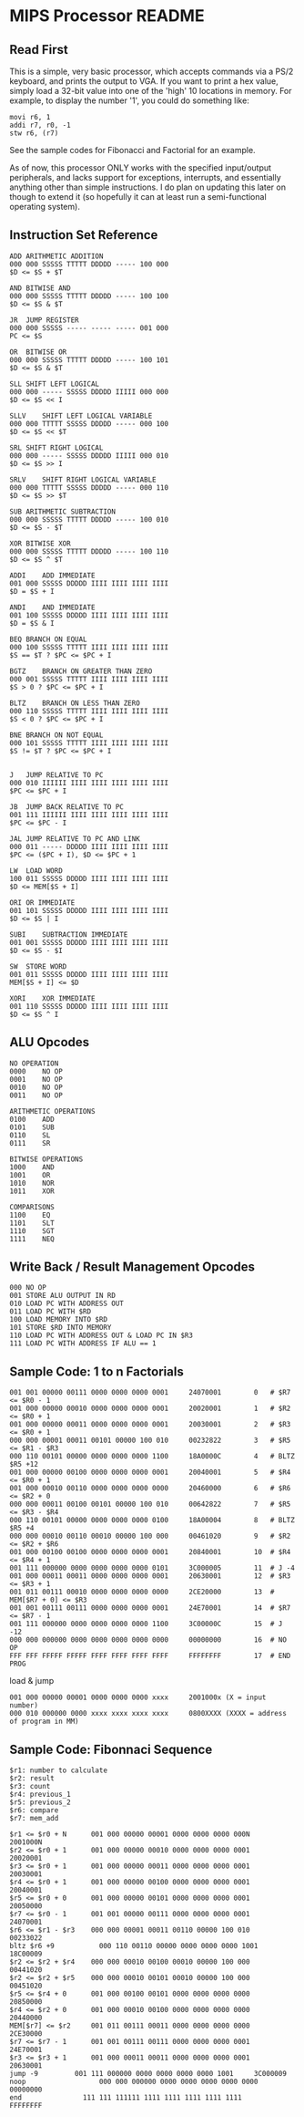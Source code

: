 MIPS Processor README
==============
## Read First

This is a simple, very basic processor, which accepts commands via a PS/2 keyboard, and prints the output to VGA. If you want to print a hex value, simply load a 32-bit value into one of the 'high' 10 locations in memory. For example, to display the number '1', you could do something like:
```
movi r6, 1
addi r7, r0, -1 
stw r6, (r7)
```

See the sample codes for Fibonacci and Factorial for an example.

As of now, this processor ONLY works with the specified input/output peripherals, and lacks support for exceptions, interrupts, and essentially anything other than simple instructions. I do plan on updating this later on though to extend it (so hopefully it can at least run a semi-functional operating system).

## Instruction Set Reference
```
ADD	ARITHMETIC ADDITION
000 000 SSSSS TTTTT DDDDD ----- 100 000
$D <= $S + $T

AND	BITWISE AND
000 000 SSSSS TTTTT DDDDD ----- 100 100
$D <= $S & $T

JR 	JUMP REGISTER
000 000 SSSSS ----- ----- ----- 001 000
PC <= $S

OR	BITWISE OR
000 000 SSSSS TTTTT DDDDD ----- 100 101
$D <= $S & $T

SLL	SHIFT LEFT LOGICAL
000 000 ----- SSSSS DDDDD IIIII 000 000 
$D <= $S << I

SLLV	SHIFT LEFT LOGICAL VARIABLE
000 000 TTTTT SSSSS DDDDD ----- 000 100
$D <= $S << $T

SRL	SHIFT RIGHT LOGICAL
000 000 ----- SSSSS DDDDD IIIII 000 010 
$D <= $S >> I

SRLV	SHIFT RIGHT LOGICAL VARIABLE
000 000 TTTTT SSSSS DDDDD ----- 000 110
$D <= $S >> $T

SUB	ARITHMETIC SUBTRACTION
000 000 SSSSS TTTTT DDDDD ----- 100 010
$D <= $S - $T

XOR	BITWISE XOR
000 000 SSSSS TTTTT DDDDD ----- 100 110
$D <= $S ^ $T

ADDI	ADD IMMEDIATE
001 000 SSSSS DDDDD IIII IIII IIII IIII
$D = $S + I

ANDI	AND IMMEDIATE
001 100 SSSSS DDDDD IIII IIII IIII IIII
$D = $S & I

BEQ	BRANCH ON EQUAL
000 100 SSSSS TTTTT IIII IIII IIII IIII
$S == $T ? $PC <= $PC + I

BGTZ	BRANCH ON GREATER THAN ZERO
000 001 SSSSS TTTTT IIII IIII IIII IIII
$S > 0 ? $PC <= $PC + I

BLTZ	BRANCH ON LESS THAN ZERO
000 110 SSSSS TTTTT IIII IIII IIII IIII
$S < 0 ? $PC <= $PC + I

BNE	BRANCH ON NOT EQUAL
000 101 SSSSS TTTTT IIII IIII IIII IIII
$S != $T ? $PC <= $PC + I


J	JUMP RELATIVE TO PC
000 010 IIIIII IIII IIII IIII IIII IIII
$PC <= $PC + I

JB	JUMP BACK RELATIVE TO PC
001 111 IIIIII IIII IIII IIII IIII IIII
$PC <= $PC - I

JAL	JUMP RELATIVE TO PC AND LINK
000 011 ----- DDDDD IIII IIII IIII IIII
$PC <= ($PC + I), $D <= $PC + 1

LW	LOAD WORD
100 011 SSSSS DDDDD IIII IIII IIII IIII
$D <= MEM[$S + I]

ORI	OR IMMEDIATE
001 101 SSSSS DDDDD IIII IIII IIII IIII
$D <= $S | I

SUBI	SUBTRACTION IMMEDIATE
001 001 SSSSS DDDDD IIII IIII IIII IIII
$D <= $S - $I

SW	STORE WORD
001 011 SSSSS DDDDD IIII IIII IIII IIII
MEM[$S + I] <= $D

XORI	XOR IMMEDIATE
001 110 SSSSS DDDDD IIII IIII IIII IIII
$D <= $S ^ I
```
## ALU Opcodes
```
NO OPERATION
0000	NO OP
0001	NO OP
0010	NO OP
0011	NO OP

ARITHMETIC OPERATIONS
0100	ADD
0101	SUB
0110	SL
0111	SR

BITWISE OPERATIONS
1000	AND
1001	OR
1010	NOR
1011	XOR

COMPARISONS
1100	EQ
1101	SLT
1110	SGT
1111	NEQ
```
## Write Back / Result Management Opcodes
```
000	NO OP
001	STORE ALU OUTPUT IN RD
010	LOAD PC WITH ADDRESS OUT
011	LOAD PC WITH $RD
100	LOAD MEMORY INTO $RD
101	STORE $RD INTO MEMORY
110	LOAD PC WITH ADDRESS OUT & LOAD PC IN $R3
111	LOAD PC WITH ADDRESS IF ALU == 1
```
## Sample Code: 1 to n Factorials
```
001 001 00000 00111 0000 0000 0000 0001		24070001	 	0	# $R7 <= $R0 - 1
001 000 00000 00010 0000 0000 0000 0001		20020001		1	# $R2 <= $R0 + 1
001 000 00000 00011 0000 0000 0000 0001		20030001		2	# $R3 <= $R0 + 1
000 000 00001 00011 00101 00000 100 010		00232822		3	# $R5 <= $R1 - $R3
000 110 00101 00000 0000 0000 0000 1100		18A0000C		4	# BLTZ $R5 +12
001 000 00000 00100 0000 0000 0000 0001		20040001		5	# $R4 <= $R0 + 1
001 000 00010 00110 0000 0000 0000 0000		20460000		6	# $R6 <= $R2 + 0
000 000 00011 00100 00101 00000 100 010		00642822		7	# $R5 <= $R3 - $R4
000 110 00101 00000 0000 0000 0000 0100		18A00004		8	# BLTZ $R5 +4
000 000 00010 00110 00010 00000 100 000		00461020		9	# $R2 <= $R2 + $R6
001 000 00100 00100 0000 0000 0000 0001		20840001		10	# $R4 <= $R4 + 1
001 111 000000 0000 0000 0000 0000 0101		3C000005		11	# J -4
001 000 00011 00011 0000 0000 0000 0001		20630001		12	# $R3 <= $R3 + 1
001 011 00111 00010 0000 0000 0000 0000		2CE20000		13	# MEM[$R7 + 0] <= $R3
001 001 00111 00111 0000 0000 0000 0001		24E70001		14	# $R7 <= $R7 - 1
001 111 000000 0000 0000 0000 0000 1100		3C00000C		15	# J -12
000 000 000000 0000 0000 0000 0000 0000		00000000		16	# NO OP
FFF FFF FFFFF FFFFF FFFF FFFF FFFF FFFF		FFFFFFFF		17	# END PROG
```

load & jump
```
001 000 00000 00001 0000 0000 0000 xxxx		2001000x (X = input number)
000 010 000000 0000 xxxx xxxx xxxx xxxx		0800XXXX (XXXX = address of program in MM)
```

## Sample Code: Fibonnaci Sequence
```
$r1: number to calculate
$r2: result
$r3: count
$r4: previous_1
$r5: previous_2
$r6: compare
$r7: mem_add

$r1 <= $r0 + N		001 000 00000 00001 0000 0000 0000 000N		2001000N
$r2 <= $r0 + 1		001 000 00000 00010 0000 0000 0000 0001		20020001
$r3 <= $r0 + 1		001 000 00000 00011 0000 0000 0000 0001		20030001
$r4 <= $r0 + 1		001 000 00000 00100 0000 0000 0000 0001		20040001
$r5 <= $r0 + 0		001 000 00000 00101 0000 0000 0000 0001		20050000
$r7 <= $r0 - 1		001 001 00000 00111 0000 0000 0000 0001		24070001
$r6 <= $r1 - $r3	000 000 00001 00011 00110 00000 100 010		00233022
bltz $r6 +9			  000 110 00110 00000 0000 0000 0000 1001		18C00009
$r2 <= $r2 + $r4	000 000 00010 00100 00010 00000 100 000		00441020
$r2 <= $r2 + $r5	000 000 00010 00101 00010 00000 100 000		00451020
$r5 <= $r4 + 0		001 000 00100 00101 0000 0000 0000 0000		20850000
$r4 <= $r2 + 0		001 000 00010 00100 0000 0000 0000 0000		20440000
MEM[$r7] <= $r2		001 011 00111 00011 0000 0000 0000 0000		2CE30000
$r7 <= $r7 - 1		001 001 00111 00111	0000 0000 0000 0001		24E70001
$r3 <= $r3 + 1 		001 000 00011 00011 0000 0000 0000 0001 	20630001
jump -9         001 111 000000 0000 0000 0000 0000 1001		3C000009
noop				  000 000 000000 0000 0000 0000 0000 0000		00000000
end			      111 111 111111 1111 1111 1111 1111 1111		FFFFFFFF
```
